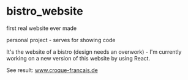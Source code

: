 # bistro_website
first real website ever made

personal project - serves for showing code

It's the website of a bistro (design needs an overwork) - I'm currently working on a new version of this website by using React. 


See result:
www.croque-francais.de





